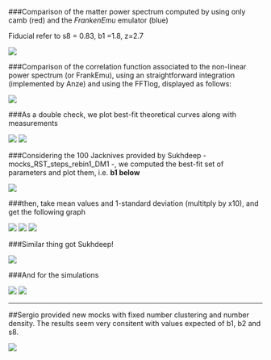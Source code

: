 ###Comparison of the matter power spectrum computed by using only camb (red) and the *FrankenEmu*  emulator (blue)


Fiducial refer to s8 = 0.83, b1 =1.8, z=2.7

![](https://github.com/ja-vazquez/Upsilon/blob/master/Results/figures/Pk.jpg)

###Comparison of the correlation function associated to the non-linear power spectrum (or FrankEmu), using an straightforward integration (implemented by Anze) and using the FFTlog, displayed as follows: 


![](https://github.com/ja-vazquez/Upsilon/blob/master/Results/figures/Xi.jpg)

###As a double check, we plot best-fit theoretical curves along with measurements

![](https://github.com/ja-vazquez/Upsilon/blob/master/Results/figures/gg.jpg) 
![](https://github.com/ja-vazquez/Upsilon/blob/master/Results/figures/gm.jpg) 



###Considering the 100 Jacknives provided by Sukhdeep - mocks_RST_steps_rebin1_DM1 -, we computed the best-fit set of parameters and plot them, i.e. **b1 below**


![](https://github.com/ja-vazquez/Upsilon/blob/master/Results/figures/Jk_r10.jpg)


###then, take mean values and 1-standard deviation (multitply by x10), and get the following graph


![](https://github.com/ja-vazquez/Upsilon/blob/master/Results/figures/s8.jpg)
![](https://github.com/ja-vazquez/Upsilon/blob/master/Results/figures/b1.jpg)
![](https://github.com/ja-vazquez/Upsilon/blob/master/Results/figures/b2.jpg)


###Similar thing got Sukhdeep!

![](https://github.com/ja-vazquez/Upsilon/blob/master/Results/figures/gm_Sukhdeep.jpg)

###And for the simulations

![](https://github.com/ja-vazquez/Upsilon/blob/master/Results/figures/Sim_z0.25.jpg)
![](https://github.com/ja-vazquez/Upsilon/blob/master/Results/figures/Sim_b1.jpg)

---

##Sergio provided new mocks with fixed number clustering and number density.
The results seem very consitent with values expected of b1, b2 and s8.

![](https://github.com/ja-vazquez/Upsilon/blob/master/Results/figures/mocks.jpg)


